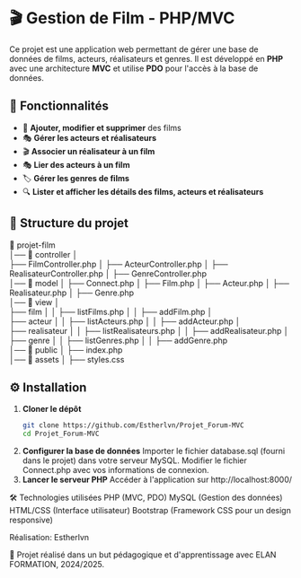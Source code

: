 # 🎬 Gestion de Film - PHP/MVC

Ce projet est une application web permettant de gérer une base de données de films, acteurs, réalisateurs et genres. 
Il est développé en **PHP** avec une architecture **MVC** et utilise **PDO** pour l'accès à la base de données.

## 🚀 Fonctionnalités

- 📌 **Ajouter, modifier et supprimer** des films
- 🎭 **Gérer les acteurs et réalisateurs**
- 🎬 **Associer un réalisateur à un film**
- 🎭 **Lier des acteurs à un film**
- 🏷️ **Gérer les genres de films**
- 🔍 **Lister et afficher les détails des films, acteurs et réalisateurs**
  
## 📂 Structure du projet

📁 projet-film  
│── 📁 controller │  
├── FilmController.php │ ├── ActeurController.php │ ├── RealisateurController.php │ ├── GenreController.php   
│── 📁 model │ ├── Connect.php │ ├── Film.php │ ├── Acteur.php │ ├── Realisateur.php │ ├── Genre.php  
│── 📁 view │  
├── film │ │ ├── listFilms.php │ │ ├── addFilm.php │  
├── acteur │ │ ├── listActeurs.php │ │ ├── addActeur.php │  
├── realisateur │ │ ├── listRealisateurs.php │ │ ├── addRealisateur.php │  
├── genre │ │ ├── listGenres.php │ │ ├── addGenre.php  
│── 📁 public │ ├── index.php  
│── 📁 assets │ ├── styles.css  


## ⚙️ Installation

1. **Cloner le dépôt**  
   ```sh
   git clone https://github.com/Estherlvn/Projet_Forum-MVC
   cd Projet_Forum-MVC
   
2. **Configurer la base de données**
Importer le fichier database.sql (fourni dans le projet) dans votre serveur MySQL.
Modifier le fichier Connect.php avec vos informations de connexion.
3. **Lancer le serveur PHP**
Accéder à l'application sur http://localhost:8000/

🛠️ Technologies utilisées
PHP (MVC, PDO)
MySQL (Gestion des données)
HTML/CSS (Interface utilisateur)
Bootstrap (Framework CSS pour un design responsive)

Réalisation: Estherlvn

🎥 Projet réalisé dans un but pédagogique et d'apprentissage avec ELAN FORMATION, 2024/2025.



   
